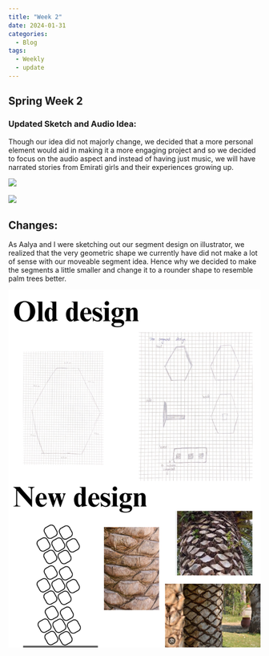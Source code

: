 ```yaml
---
title: "Week 2"
date: 2024-01-31
categories:
  - Blog
tags:
  - Weekly
  - update
---
```


## Spring Week 2

### Updated Sketch and Audio Idea:

Though our idea did not majorly change, we decided that a more personal element would aid in making it a more engaging project and so we decided to focus on the audio aspect and instead of having just music, we will have narrated stories from Emirati girls and their experiences growing up.


![](/assets/images/sketcha.jpg)

![](/assets/images/sketchb.jpg)

## Changes: 

As Aalya and I were sketching out our segment design on illustrator, we realized that the very geometric shape we currently have did not make a lot of sense with our moveable segment idea. Hence why we decided to make the segments a little smaller and change it to a rounder shape to resemble palm trees better. 

![](/assets/images/Olddesign.jpg)

